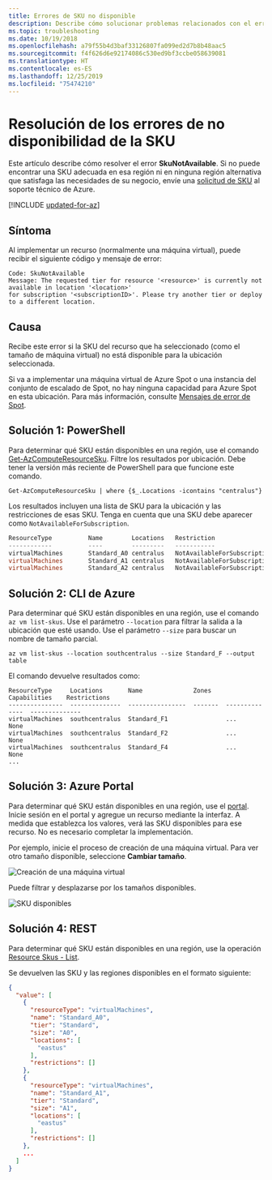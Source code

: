 ```yaml
---
title: Errores de SKU no disponible
description: Describe cómo solucionar problemas relacionados con el error de SKU no disponible al implementar recursos con Azure Resource Manager.
ms.topic: troubleshooting
ms.date: 10/19/2018
ms.openlocfilehash: a79f55b4d3baf33126807fa099ed2d7b8b48aac5
ms.sourcegitcommit: f4f626d6e92174086c530ed9bf3ccbe058639081
ms.translationtype: HT
ms.contentlocale: es-ES
ms.lasthandoff: 12/25/2019
ms.locfileid: "75474210"
---
```

# <a name="resolve-errors-for-sku-not-available"></a>Resolución de los errores de no disponibilidad de la SKU

Este artículo describe cómo resolver el error **SkuNotAvailable**. Si no puede encontrar una SKU adecuada en esa región ni en ninguna región alternativa que satisfaga las necesidades de su negocio, envíe una [solicitud de SKU](https://aka.ms/skurestriction) al soporte técnico de Azure.

[!INCLUDE [updated-for-az](../../../includes/updated-for-az.md)]

## <a name="symptom"></a>Síntoma

Al implementar un recurso (normalmente una máquina virtual), puede recibir el siguiente código y mensaje de error:

```
Code: SkuNotAvailable
Message: The requested tier for resource '<resource>' is currently not available in location '<location>' 
for subscription '<subscriptionID>'. Please try another tier or deploy to a different location.
```

## <a name="cause"></a>Causa

Recibe este error si la SKU del recurso que ha seleccionado (como el tamaño de máquina virtual) no está disponible para la ubicación seleccionada.

Si va a implementar una máquina virtual de Azure Spot o una instancia del conjunto de escalado de Spot, no hay ninguna capacidad para Azure Spot en esta ubicación. Para más información, consulte [Mensajes de error de Spot](../../virtual-machines/error-codes-spot.md).

## <a name="solution-1---powershell"></a>Solución 1: PowerShell

Para determinar qué SKU están disponibles en una región, use el comando [Get-AzComputeResourceSku](/powershell/module/az.compute/get-azcomputeresourcesku). Filtre los resultados por ubicación. Debe tener la versión más reciente de PowerShell para que funcione este comando.

```azurepowershell-interactive
Get-AzComputeResourceSku | where {$_.Locations -icontains "centralus"}
```

Los resultados incluyen una lista de SKU para la ubicación y las restricciones de esas SKU. Tenga en cuenta que una SKU debe aparecer como `NotAvailableForSubscription`.

```powershell
ResourceType          Name        Locations   Restriction                      Capability           Value
------------          ----        ---------   -----------                      ----------           -----
virtualMachines       Standard_A0 centralus   NotAvailableForSubscription      MaxResourceVolumeMB   20480
virtualMachines       Standard_A1 centralus   NotAvailableForSubscription      MaxResourceVolumeMB   71680
virtualMachines       Standard_A2 centralus   NotAvailableForSubscription      MaxResourceVolumeMB  138240
```

## <a name="solution-2---azure-cli"></a>Solución 2: CLI de Azure

Para determinar qué SKU están disponibles en una región, use el comando `az vm list-skus`. Use el parámetro `--location` para filtrar la salida a la ubicación que esté usando. Use el parámetro `--size` para buscar un nombre de tamaño parcial.

```azurecli-interactive
az vm list-skus --location southcentralus --size Standard_F --output table
```

El comando devuelve resultados como:

```azurecli
ResourceType     Locations       Name              Zones    Capabilities    Restrictions
---------------  --------------  ----------------  -------  --------------  --------------
virtualMachines  southcentralus  Standard_F1                ...             None
virtualMachines  southcentralus  Standard_F2                ...             None
virtualMachines  southcentralus  Standard_F4                ...             None
...
```


## <a name="solution-3---azure-portal"></a>Solución 3: Azure Portal

Para determinar qué SKU están disponibles en una región, use el [portal](https://portal.azure.com). Inicie sesión en el portal y agregue un recurso mediante la interfaz. A medida que establezca los valores, verá las SKU disponibles para ese recurso. No es necesario completar la implementación.

Por ejemplo, inicie el proceso de creación de una máquina virtual. Para ver otro tamaño disponible, seleccione **Cambiar tamaño**.

![Creación de una máquina virtual](./media/error-sku-not-available/create-vm.png)

Puede filtrar y desplazarse por los tamaños disponibles.

![SKU disponibles](./media/error-sku-not-available/available-sizes.png)

## <a name="solution-4---rest"></a>Solución 4: REST

Para determinar qué SKU están disponibles en una región, use la operación [Resource Skus - List](/rest/api/compute/resourceskus/list).

Se devuelven las SKU y las regiones disponibles en el formato siguiente:

```json
{
  "value": [
    {
      "resourceType": "virtualMachines",
      "name": "Standard_A0",
      "tier": "Standard",
      "size": "A0",
      "locations": [
        "eastus"
      ],
      "restrictions": []
    },
    {
      "resourceType": "virtualMachines",
      "name": "Standard_A1",
      "tier": "Standard",
      "size": "A1",
      "locations": [
        "eastus"
      ],
      "restrictions": []
    },
    ...
  ]
}
```

